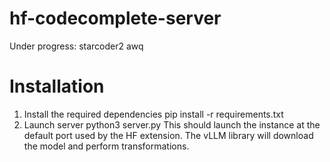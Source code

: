 # hf-codecomplete-server

Under progress:
    starcoder2 awq

# Installation 

1. Install the required dependencies
        pip install -r requirements.txt
2. Launch server
       python3 server.py
   This should launch the instance at the default port used by the HF extension. The vLLM library will download the model and perform transformations.
